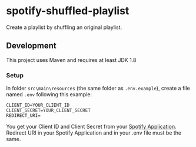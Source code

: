# spotify-shuffled-playlist
Create a playlist by shuffling an original playlist.
## Development
This project uses Maven and requires at least JDK 1.8
### Setup
In folder `src\main\resources` (the same folder as `.env.example`), create a file named `.env` following this example:
```
CLIENT_ID=YOUR_CLIENT_ID
CLIENT_SECRET=YOUR_CLIENT_SECRET
REDIRECT_URI=
```
You get your Client ID and Client Secret from your [Spotify Application](https://developer.spotify.com/dashboard/applications).
Redirect URI in your Spotify Application and in your .env file must be the same.
